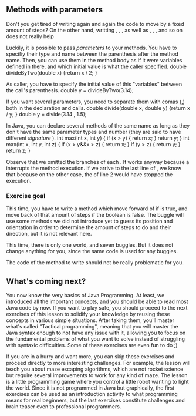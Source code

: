 ## Methods with parameters ##
Don't you get tired of writing again and again the code to move by a fixed
amount of steps? On the other hand, writting , , , as well as , , , and so on does not really help

Luckily, it is possible to pass *parameters* to your methods. You have
to specifiy their type and name between the parenthesis after the method
name. Then, you can use them in the method body as if it were variables
defined in there, and which initial value is what the caller specified.     double divideByTwo(double x) {return x / 2;
    }

As caller, you have to specify the initial value of this "variables" between
the call's parenthesis.     double y = divideByTwo(3.14);

If you want several parameters, you need to separate them with comas (,)
both in the declaration and calls.     double divide(double x, double y) {return x / y;
    }
    double y = divide(3.14 , 1.5);

In Java, you can declare several methods of the same name as long as they
don't have the same parameter types and number (they are said to have
different *signature* ).     int max(int x, int y) {
    if (x > y) {
    return x;
    }
    return y;
    }
    int max(int x, int y, int z) {
    if (x > y&&x > z) {
    return x;
    }
    if (y > z) {
    return y;
    }
    return z;
    }

Observe that we omitted the branches of each . It
works anyway because a interrupts the method execution. If
we arrive to the last line of , we know that because on the other case, the of line
2 would have stopped the execution.

### Exercise goal ###
This time, you have to write a method which move forward of if is true, and move back of that amount of steps if the
boolean is false. The buggle will use some methods we did not introduce yet
to guess its position and orientation in order to determine the amount of
steps to do and their direction, but it is not relevant here.

This time, there is only one world, and seven buggles. But it does not
change anything for you, since the same code is used for any buggles.

The code of the method to write should not be really problematic for you.

## What's coming next? ##

You now know the very basics of Java Programming. At least, we introduced all the important
concepts, and you should be able to read most Java code by now. If you want to play safe, you
should proceed to the next exercises of this lesson to solidify your knowledge by reusing
these concepts in various simple situations. After taking them, you'll master what's called
"Tactical programming", meaning that you will master the Java syntax enough to not have any
issue with it, allowing you to focus on the fundamental problems of what you want to solve
instead of struggling with syntaxic difficulties. Some of these exercises are even fun to do ;)

If you are in a hurry and want more, you can skip these exercises and proceed directly
to more interesting challenges. For example, the lesson will teach you
about maze escaping algorithms, which are not rocket science but require several improvements
to work for any kind of maze. The lesson is a little programming game where
you control a little robot wanting to light the world. Since it is not programmed in Java
but graphically, the first exercises can be used as an introduction activity to what
programming means for real beginners, but the last exercises constitute challenges and
brain teaser even to professional programmers.

